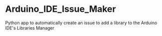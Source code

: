 # Arduino_IDE_Issue_Maker
Python app to automatically create an issue to add a library to the Arduino IDE's Libraries Manager
